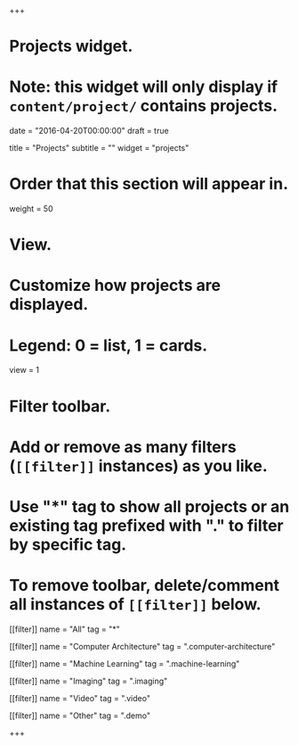 +++
# Projects widget.
# Note: this widget will only display if `content/project/` contains projects.

date = "2016-04-20T00:00:00"
draft = true

title = "Projects"
subtitle = ""
widget = "projects"

# Order that this section will appear in.
weight = 50

# View.
# Customize how projects are displayed.
# Legend: 0 = list, 1 = cards.
view = 1

# Filter toolbar.
# Add or remove as many filters (`[[filter]]` instances) as you like.
# Use "*" tag to show all projects or an existing tag prefixed with "." to filter by specific tag.
# To remove toolbar, delete/comment all instances of `[[filter]]` below.
[[filter]]
  name = "All"
  tag = "*"
  
[[filter]]
  name = "Computer Architecture"
  tag = ".computer-architecture"

[[filter]]
  name = "Machine Learning"
  tag = ".machine-learning"

[[filter]]
  name = "Imaging"
  tag = ".imaging"

[[filter]]
  name = "Video"
  tag = ".video"

[[filter]]
  name = "Other"
  tag = ".demo"

+++

